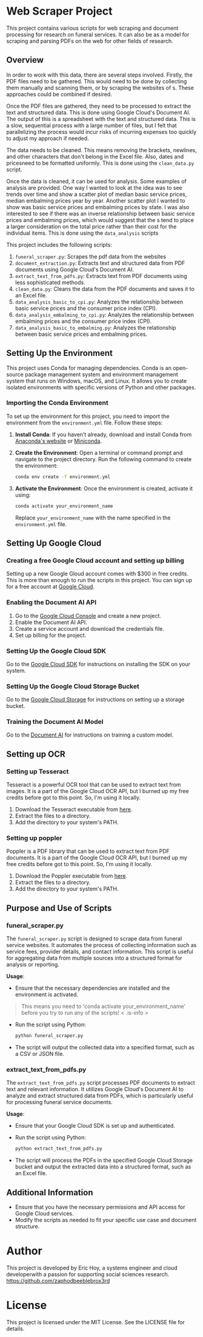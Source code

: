 # Web Scraper Project

This project contains various scripts for web scraping and document processing for research on funeral services.  It can also be as a model for scraping and parsing PDFs on the web for other fields of research.

## Overview

In order to work with this data, there are several steps involved. Firstly, the PDF files need to be gathered.  This would need to be done by collecting them manually and scanning them, or by scraping the websites of s.  These approaches could be combined if desired.

Once the PDF files are gathered, they need to be processed to extract the text and structured data.  This is done using Google Cloud's Document AI.  The output of this is a spreadsheet with the text and structured data.  This is a slow, sequential process with a large number of files, but I felt that parallelizing the process would incur risks of incurring expenses too quickly to adjust my approach if needed.

The data needs to be cleaned.  This means removing the brackets, newlines, and other characters that don't belong in the Excel file.  Also, dates and pricesneed to be formatted uniformly. This is done using the `clean_data.py` script.

Once the data is cleaned, it can be used for analysis.  Some examples of analysis are provided.  One way I wanted to look at the idea was to see trends over time and show a scatter plot of median basic service prices, median embalming prices year by year.  Another scatter plot I wanted to show was basic service prices and embalming prices by state.  I was also interested to see if there was an inverse relationship between basic service prices and embalming prices, which would suggest that the s tend to place a larger consideration on the total price rather than their cost for the individual items.  This is done using the `data_analysis` scripts

This project includes the following scripts:

1. `funeral_scraper.py`: Scrapes the pdf data from the websites
2. `document_extraction.py`: Extracts text and structured data from PDF documents using Google Cloud's Document AI.
3. `extract_text_from_pdfs.py`: Extracts text from PDF documents using less sophisticated methods.
4. `clean_data.py`: Cleans the data from the PDF documents and saves it to an Excel file.
5. `data_analysis_basic_to_cpi.py`: Analyzes the relationship between basic service prices and the consumer price index (CPI).
6. `data_analysis_embalming_to_cpi.py`: Analyzes the relationship between embalming prices and the consumer price index (CPI).
7. `data_analysis_basic_to_embalming.py`: Analyzes the relationship between basic service prices and embalming prices.



## Setting Up the Environment

This project uses Conda for managing dependencies. Conda is an open-source package management system and environment management system that runs on Windows, macOS, and Linux. It allows you to create isolated environments with specific versions of Python and other packages.

### Importing the Conda Environment

To set up the environment for this project, you need to import the environment from the `environment.yml` file. Follow these steps:

1. **Install Conda**: If you haven't already, download and install Conda from [Anaconda's website](https://www.anaconda.com/products/distribution) or [Miniconda](https://docs.conda.io/en/latest/miniconda.html).

2. **Create the Environment**: Open a terminal or command prompt and navigate to the project directory. Run the following command to create the environment:

   ```bash
   conda env create -f environment.yml
   ```

3. **Activate the Environment**: Once the environment is created, activate it using:

   ```bash
   conda activate your_environment_name
   ```

   Replace `your_environment_name` with the name specified in the `environment.yml` file.

## Setting Up Google Cloud

### Creating a free Google Cloud account and setting up billing
Setting up a new Google Gloud account comes with $300 in free credits.  This is more than enough to run the scripts in this project.  You can sign up for a free account at [Google Cloud](https://cloud.google.com/).

### Enabling the Document AI API
1. Go to the [Google Cloud Console](https://console.cloud.google.com/) and create a new project.
2. Enable the Document AI API.
3. Create a service account and download the credentials file.
4. Set up billing for the project.

### Setting Up the Google Cloud SDK
Go to the [Google Cloud SDK](https://cloud.google.com/sdk/docs) for instructions on installing the SDK on your system.

### Setting Up the Google Cloud Storage Bucket
Go to the [Google Cloud Storage](https://cloud.google.com/storage) for instructions on setting up a storage bucket.

### Training the Document AI Model
Go to the [Document AI](https://cloud.google.com/document-ai) for instructions on training a custom model.


## Setting up OCR

### Setting up Tesseract

Tesseract is a powerful OCR tool that can be used to extract text from images.  It is a part of the Google Cloud OCR API, but I burned up my free credits before got to this point.  So, I'm using it locally.

1. Download the Tesseract executable from [here](https://github.com/UB-Mannheim/tesseract/wiki).
2. Extract the files to a directory.
3. Add the directory to your system's PATH.

### Setting up poppler

Poppler is a PDF library that can be used to extract text from PDF documents.  It is a part of the Google Cloud OCR API, but I burned up my free credits before got to this point.  So, I'm using it locally.

1. Download the Poppler executable from [here](https://github.com/oschwartz10612/poppler-windows/releases).
2. Extract the files to a directory.
3. Add the directory to your system's PATH.

## Purpose and Use of Scripts

### funeral_scraper.py

The `funeral_scraper.py` script is designed to scrape data from funeral service websites. It automates the process of collecting information such as service fees, provider details, and contact information. This script is useful for aggregating data from multiple sources into a structured format for analysis or reporting.

**Usage**:
- Ensure that the necessary dependencies are installed and the environment is activated.
> This means you need to 'conda activate your_environment_name' before you try to run any of the scripts!
< .is-info >

- Run the script using Python:

  ```bash
  python funeral_scraper.py
  ```

- The script will output the collected data into a specified format, such as a CSV or JSON file.

### extract_text_from_pdfs.py

The `extract_text_from_pdfs.py` script processes PDF documents to extract text and relevant information. It utilizes Google Cloud's Document AI to analyze and extract structured data from PDFs, which is particularly useful for processing funeral service documents.

**Usage**:
- Ensure that your Google Cloud SDK is set up and authenticated.
- Run the script using Python:

  ```bash
  python extract_text_from_pdfs.py
  ```

- The script will process the PDFs in the specified Google Cloud Storage bucket and output the extracted data into a structured format, such as an Excel file.

## Additional Information

- Ensure that you have the necessary permissions and API access for Google Cloud services.
- Modify the scripts as needed to fit your specific use case and document structure.

# Author

This project is developed by Eric Hoy, a systems engineer and cloud developerwith a passion for supporting social sciences research. https://github.com/zaphodbeeblebrox3rd

# License

This project is licensed under the MIT License. See the LICENSE file for details.
